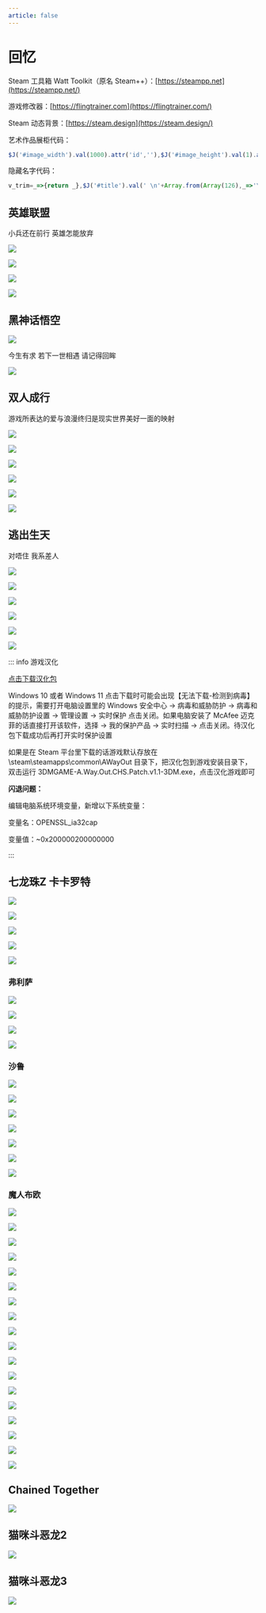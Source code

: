 ```yaml
---
article: false
---
```


# 回忆

Steam 工具箱 Watt Toolkit（原名 Steam++）：[https://steampp.net](https://steampp.net/)

游戏修改器：[https://flingtrainer.com](https://flingtrainer.com/)

Steam 动态背景：[https://steam.design](https://steam.design/)

艺术作品展柜代码：

```js
$J('#image_width').val(1000).attr('id',''),$J('#image_height').val(1).attr('id','');
```

隐藏名字代码：

```js
v_trim=_=>{return _},$J('#title').val(' \n'+Array.from(Array(126),_=>'\t').join(''));
```

## 英雄联盟

小兵还在前行 英雄怎能放弃

![](https://img.sherry4869.com/blog/collection/game/lol/img_1.png)

![](https://img.sherry4869.com/blog/collection/game/lol/img_2.png)

![](https://img.sherry4869.com/blog/collection/game/lol/img_3.png)

![](https://img.sherry4869.com/blog/collection/game/lol/img_4.png)

## 黑神话悟空

![](https://img.sherry4869.com/blog/collection/game/blackmyth-wukong/1.jpg)

今生有求 若下一世相遇 请记得回眸

![](https://img.sherry4869.com/blog/collection/game/blackmyth-wukong/2.jpg)

## 双人成行

游戏所表达的爱与浪漫终归是现实世界美好一面的映射

![](https://img.sherry4869.com/blog/collection/game/ittakestwo/img_1.jpg)

![](https://img.sherry4869.com/blog/collection/game/ittakestwo/img_2.jpg)

![](https://img.sherry4869.com/blog/collection/game/ittakestwo/img_3.jpg)

![](https://img.sherry4869.com/blog/collection/game/ittakestwo/img_4.jpg)

![](https://img.sherry4869.com/blog/collection/game/ittakestwo/img_5.jpg)

![](https://img.sherry4869.com/blog/collection/game/ittakestwo/img_6.jpg)

## 逃出生天

对唔住 我系差人

![](https://img.sherry4869.com/blog/collection/game/awayout/img.jpg)

![](https://img.sherry4869.com/blog/collection/game/awayout/img_2.jpg)

![](https://img.sherry4869.com/blog/collection/game/awayout/img_3.jpg)

![](https://img.sherry4869.com/blog/collection/game/awayout/img_4.jpg)

![](https://img.sherry4869.com/blog/collection/game/awayout/img_5.jpg)

![](https://img.sherry4869.com/blog/collection/game/awayout/img_6.jpg)

::: info 游戏汉化

[点击下载汉化包](https://img.sherry4869.com/blog/collection/game/awayout/3DMGAME-A.Way.Out.CHS.Patch.v1.1-3DM.rar)

Windows 10 或者 Windows 11 点击下载时可能会出现【无法下载-检测到病毒】的提示，需要打开电脑设置里的 Windows 安全中心 -> 病毒和威胁防护 -> 病毒和威胁防护设置 -> 管理设置 -> 实时保护 点击关闭。如果电脑安装了 McAfee 迈克菲的话直接打开该软件，选择 -> 我的保护产品 -> 实时扫描 -> 点击关闭。待汉化包下载成功后再打开实时保护设置

如果是在 Steam 平台里下载的话游戏默认存放在 \steam\steamapps\common\AWayOut 目录下，把汉化包到游戏安装目录下，双击运行 3DMGAME-A.Way.Out.CHS.Patch.v1.1-3DM.exe，点击汉化游戏即可

**闪退问题：**

编辑电脑系统环境变量，新增以下系统变量：

变量名：OPENSSL_ia32cap

变量值：~0x200000200000000

:::

## 七龙珠Z 卡卡罗特

![](https://img.sherry4869.com/blog/collection/game/dragonball-z/0-2.png)

![](https://img.sherry4869.com/blog/collection/game/dragonball-z/0-3.png)

![](https://img.sherry4869.com/blog/collection/game/dragonball-z/0-4.png)

![](https://img.sherry4869.com/blog/collection/game/dragonball-z/0.png)

![](https://img.sherry4869.com/blog/collection/game/dragonball-z/0-1.png)

### 弗利萨

![](https://img.sherry4869.com/blog/collection/game/dragonball-z/1.png)

![](https://img.sherry4869.com/blog/collection/game/dragonball-z/2.png)

![](https://img.sherry4869.com/blog/collection/game/dragonball-z/3.png)

![](https://img.sherry4869.com/blog/collection/game/dragonball-z/4.png)

### 沙鲁

![](https://img.sherry4869.com/blog/collection/game/dragonball-z/18.png)

![](https://img.sherry4869.com/blog/collection/game/dragonball-z/19.png)

![](https://img.sherry4869.com/blog/collection/game/dragonball-z/20.png)

![](https://img.sherry4869.com/blog/collection/game/dragonball-z/5.png)

![](https://img.sherry4869.com/blog/collection/game/dragonball-z/6.png)

![](https://img.sherry4869.com/blog/collection/game/dragonball-z/7.png)

![](https://img.sherry4869.com/blog/collection/game/dragonball-z/8.png)

### 魔人布欧

![](https://img.sherry4869.com/blog/collection/game/dragonball-z/9.png)

![](https://img.sherry4869.com/blog/collection/game/dragonball-z/10.png)

![](https://img.sherry4869.com/blog/collection/game/dragonball-z/11.png)

![](https://img.sherry4869.com/blog/collection/game/dragonball-z/12.png)

![](https://img.sherry4869.com/blog/collection/game/dragonball-z/13.png)

![](https://img.sherry4869.com/blog/collection/game/dragonball-z/14.png)

![](https://img.sherry4869.com/blog/collection/game/dragonball-z/15.png)

![](https://img.sherry4869.com/blog/collection/game/dragonball-z/16.png)

![](https://img.sherry4869.com/blog/collection/game/dragonball-z/17.png)

![](https://img.sherry4869.com/blog/collection/game/dragonball-z/21.png)

![](https://img.sherry4869.com/blog/collection/game/dragonball-z/22.png)

![](https://img.sherry4869.com/blog/collection/game/dragonball-z/23.png)

![](https://img.sherry4869.com/blog/collection/game/dragonball-z/24.png)

![](https://img.sherry4869.com/blog/collection/game/dragonball-z/25.png)

![](https://img.sherry4869.com/blog/collection/game/dragonball-z/26.png)

![](https://img.sherry4869.com/blog/collection/game/dragonball-z/27.png)

![](https://img.sherry4869.com/blog/collection/game/dragonball-z/28.png)

![](https://img.sherry4869.com/blog/collection/game/dragonball-z/29.png)

## Chained Together

![](https://img.sherry4869.com/blog/collection/game/chained-together/1.jpg)

## 猫咪斗恶龙2

![](https://img.sherry4869.com/blog/collection/game/cat-quest/1.png)

## 猫咪斗恶龙3

![](https://img.sherry4869.com/blog/collection/game/cat-quest/2.png)
